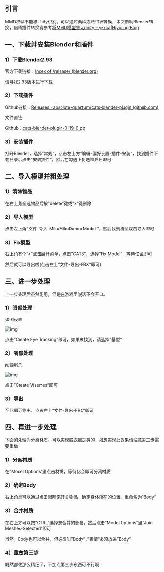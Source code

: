 ## 引言

MMD模型不能被Unity识别，可以通过两种方法进行转换，本文借助Blender转换，借助插件转换请参考[将MMD模型导入unity – yexca|Hiyoung’Blog](https://yexca.xyz/index.php/2022/03/10/将mmd模型导入unity/)

## 一、下载并安装Blender和插件

### 1）下载Blender2.93

官方下载链接：[Index of /release/ (blender.org)](https://download.blender.org/release/)

请寻找2.93版本进行下载

### 2）下载插件

Github链接：[Releases · absolute-quantum/cats-blender-plugin (github.com)](https://github.com/absolute-quantum/cats-blender-plugin/releases)

文件直链  

Github：[cats-blender-plugin-0-19-0.zip](https://github.com/absolute-quantum/cats-blender-plugin/releases/download/0.19.0/cats-blender-plugin-0-19-0.zip)  

### 3）安装插件

打开Blender，选择”常规“，点击左上方”编辑-偏好设置-插件-安装“，找到插件下载目录后点击”安装插件“，然后在勾选上复选框启用即可

## 二、导入模型并粗处理

### 1）清除物品

在右上角全选物品后按”delete“键或”x“键删除

### 2）导入模型

点击左上角”文件-导入-MikuMikuDance Model “，然后找到模型双击导入即可

### 3）Fix模型

右上角有个”<“点击展开菜单，点击”CATS“，选择”Fix Model“，等待亿会即可

然后就可以导出啦(点击左上”文件-导出-FBX“即可)

## 三、进一步处理

上一步处理后虽然能用，但是在游戏里说话不会开口。

### 1）眼部处理

如图设置

![img](https://jsd.cdn.zzko.cn/gh/yexca/picx-images-hosting@master/2022-VRChat/04-MMD2FBX/%E7%9C%BC%E9%83%A8%E8%BF%BD%E8%B8%AA.6a4bwsz8fyg0.webp)

点击”Create Eye Tracking“即可，如果未找到，请选择”基型“

### 2）嘴部处理

如图所示

![img](https://jsd.cdn.zzko.cn/gh/yexca/picx-images-hosting@master/2022-VRChat/04-MMD2FBX/%E5%98%B4%E9%83%A8%E5%8F%A3%E5%9E%8B.288ghboc1vvo.webp)

点击”Create Visemes“即可

### 3）导出

至此即可导出，点击左上”文件-导出-FBX“即可

## 四、再进一步处理

下面的处理为分离材质，可以实现脱衣服之类的，如想实现此效果请注意第三步需要重做

### 1）分离材质

在”Model Options“里点击材质，等待亿会即可分离材质

### 2）确定Body

右上角里可以通过点击眼睛来开关物品，确定身体所在的位置，重命名为”Body“

### 3）合并材质

在右上方可以按”CTRL“选择想合并的部位，然后点击”Model Options“里”Join Meshes-Selected“即可

当然，Body也可以合并，但必须叫”Body“，”表情“必须放进”Body“

### 4）重做第三步

既然都做那么精细了，不加点第三步东西可不行啊